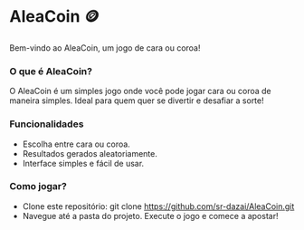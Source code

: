 # AleaCoin 🪙
Bem-vindo ao AleaCoin, um jogo de cara ou coroa!

### O que é AleaCoin?
O AleaCoin é um simples jogo onde você pode jogar cara ou coroa de maneira simples. Ideal para quem quer se divertir e desafiar a sorte!

### Funcionalidades
- Escolha entre cara ou coroa.
- Resultados gerados aleatoriamente.
- Interface simples e fácil de usar.

### Como jogar?
- Clone este repositório: git clone https://github.com/sr-dazai/AleaCoin.git
- Navegue até a pasta do projeto.
Execute o jogo e comece a apostar!
